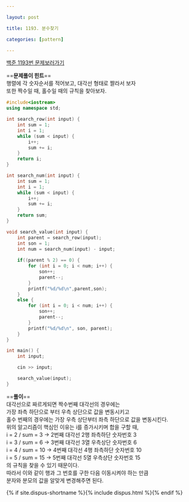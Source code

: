 ```yaml
---

layout: post

title: 1193. 분수찾기

categories: [pattern]

---
```


[백준 1193번 문제보러가기](https://www.acmicpc.net/problem/1193)

==**문제풀이 힌트**==<br>
행렬에 각 숫자순서를 적어보고, 대각선 형태로 짤라서 보자<br>
또한 짝수일 때, 홀수일 때의 규칙을 찾아보자.<br>

```cpp
#include<iostream>
using namespace std;

int search_row(int input) {
	int sum = 1;
	int i = 1;
	while (sum < input) {
		i++;
		sum += i;
	}
	return i;
}

int search_num(int input) {
	int sum = 1;
	int i = 1;
	while (sum < input) {
		i++;
		sum += i;
	} 
	return sum;
}

void search_value(int input) {
	int parent = search_row(input);
	int son = 1;
	int num = search_num(input) - input;
	
	if((parent % 2) == 0) {
		for (int i = 0; i < num; i++) {
			son++;
			parent--;
		}
		printf("%d/%d\n",parent,son);
	}
	else {
		for (int i = 0; i < num; i++) {
			son++;
			parent--;
		}
		printf("%d/%d\n", son, parent);
	}
}

int main() {
	int input;

	cin >> input;

	search_value(input);
}
```

==**풀이**==<br>
대각선으로 짜르게되면 짝수번째 대각선의 경우에는<br>
가장 좌측 하단으로 부터 우측 상단으로 값을 변동시키고 <br>
홀수 번째의 경우에는 가장 우측 상단부터 좌측 하단으로 값을 변동시킨다.<br>
위의 알고리즘이 핵심인 이유는 i를 증가시키며 합을 구할 때,<br>
i = 2 / sum = 3  ->  2번째 대각선 2행 좌측하단 숫자번호 3 <br>
i = 3 / sum = 6  ->  3번째 대각선 3열 우측상단 숫자번호 6 <br>
i = 4 / sum = 10  ->  4번째 대각선 4행 좌측하단 숫자번호 10 <br>
i = 5 / sum = 15  ->  5번째 대각선 5열 우측상단 숫자번호 15 <br>
의 규칙을 찾을 수 있기 때문이다.<br>
따라서 이와 같이 행과 그 번호를 구한 다음 이동시켜야 하는 만큼 <br>
분자와 분모의 값을 알맞게 변경해주면 된다.<br>

{% if site.dispus-shortname %}{% include dispus.html %}{% endif %}